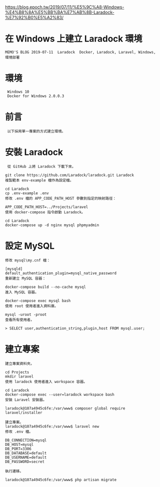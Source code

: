 https://blog.epoch.tw/2019/07/11/%E5%9C%A8-Windows-%E4%B8%8A%E5%BB%BA%E7%AB%8B-Laradock-%E7%92%B0%E5%A2%83/

# 在 Windows 上建立 Laradock 環境
```
MEMO'S BLOG 2019-07-11  Laradock  Docker, Laradock, Laravel, Windows, 環境部署
```
# 環境
```
 Windows 10
 Docker for Windows 2.0.0.3
```
# 前言
```
 以下採用單一專案的方式建立環境。
```
# 安裝 Laradock
```
 從 GitHub 上將 Laradock 下載下來。

git clone https://github.com/Laradock/laradock.git Laradock
複製範本 env-example 檔作為設定檔。

cd Laradock
cp .env-example .env
修改 .env 檔的 APP_CODE_PATH_HOST 參數到指定的映射路徑：

APP_CODE_PATH_HOST=../Projects/laravel
使用 docker-compose 指令啟動 Laradock。

cd Laradock
docker-compose up -d nginx mysql phpmyadmin
``` 

# 設定 MySQL
``` 
修改 mysql\my.cnf 檔：

[mysqld]
default_authentication_plugin=mysql_native_password
重新建立 MySQL 容器：

docker-compose build --no-cache mysql
進入 MySQL 容器。

docker-compose exec mysql bash
使用 root 使用者進入資料庫。

mysql -uroot -proot
查看所有使用者。

> SELECT user,authentication_string,plugin,host FROM mysql.user;

``` 

# 建立專案
``` 
建立專案資料夾。

cd Projects
mkdir laravel
使用 laradock 使用者進入 workspace 容器。

cd Laradock
docker-compose exec --user=laradock workspace bash
安裝 Laravel 安裝器。

laradock@107a4945c6fe:/var/www$ composer global require laravel/installer

建立專案。
laradock@107a4945c6fe:/var/www$ laravel new
修改 .env 檔。

DB_CONNECTION=mysql
DB_HOST=mysql
DB_PORT=3306
DB_DATABASE=default
DB_USERNAME=default
DB_PASSWORD=secret

執行遷移。

laradock@107a4945c6fe:/var/www$ php artisan migrate
```
